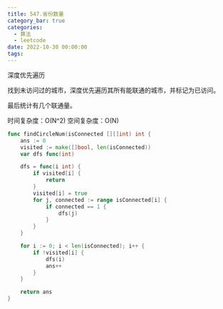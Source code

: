```yaml
---
title: 547.省份数量
category_bar: true
categories:
  - 算法
  - leetcode
date: 2022-10-30 00:00:00
tags:
---
```


深度优先遍历

找到未访问过的城市，深度优先遍历其所有能联通的城市，并标记为已访问。

最后统计有几个联通量。

时间复杂度：O(N^2)
空间复杂度：O(N)
<!-- more -->
```Go
func findCircleNum(isConnected [][]int) int {
    ans := 0
    visited := make([]bool, len(isConnected))
    var dfs func(int)

    dfs = func(i int) {
        if visited[i] {
            return
        }
        visited[i] = true
        for j, connected := range isConnected[i] {
            if connected == 1 {
                dfs(j)
            }
        }
    }

    for i := 0; i < len(isConnected); i++ {
        if !visited[i] {
            dfs(i)
            ans++
        }
    }

    return ans
}
```
